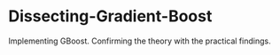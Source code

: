 # Dissecting-Gradient-Boost
Implementing GBoost. Confirming the theory with the practical findings.
